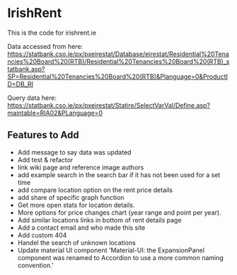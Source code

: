 # IrishRent

This is the code for irishrent.ie

Data accessed from here:
https://statbank.cso.ie/px/pxeirestat/Database/eirestat/Residential%20Tenancies%20Board%20(RTB)/Residential%20Tenancies%20Board%20(RTB)_statbank.asp?SP=Residential%20Tenancies%20Board%20(RTB)&Planguage=0&ProductID=DB_RI

Query data here:
https://statbank.cso.ie/px/pxeirestat/Statire/SelectVarVal/Define.asp?maintable=RIA02&PLanguage=0

## Features to Add
* Add message to say data was updated
* Add test & refactor
* link wiki page and reference image authors
* add example search in the search bar if it has not been used for a set time
* add compare location option on the rent price details
* add share of specific graph function
* Get more open stats for location details.
* More options for price changes chart (year range and point per year).
* Add similar locations links in bottom of rent details page
* Add a contact email and who made this site
* Add custom 404
* Handel the search of unknown  locations
* Update material UI component 'Material-UI: the ExpansionPanel component was   renamed to Accordion to use a more common naming convention.'
